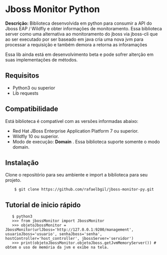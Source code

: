 <h1>Jboss Monitor Python</h1>

<p><b>Descrição:</b> Biblioteca desenvolvida em python para consumir a API do Jboss EAP / Wildfly e obter informações de monitoramento. Essa biblioteca server como uma alternativa ao monitoramento do jboss via jboss-cli que ao ser executado por ser baseado em java cria uma nova jvm para processar a requisição e também demora a retorna as inforamações </p>
<p>Essa lib ainda está em desenvolvimento beta e pode sofrer alterção em suas implementações de métodos.</p>

<h2>Requisitos</h2>
<ul>
  <li>Python3 ou superior</li>
  <li>Lib requests</li>
</ul>
  

<h2>Compatibilidade</h2>
<p>Está biblioteca é compatível com as versões informadas abaixo:</p>
<ul>
  <li>Red Hat JBoss Enterprise Application Platform 7 ou superior.</li>
  <li>Wildfly 10 ou superior.</li>
  <li>Modo de execução: <b>Domain</b> . Essa biblioteca suporte somente o modo domain.</li>
 </ul>
 
 <h2>Instalação</h2>
 <p>Clone o repositório para seu ambiente e import a biblioteca para seu projeto.</p>
        
        $ git clone https://github.com/rafaelbgil/jboss-monitor-py.git
 
 <h2>Tutorial de inicio rápido</h2>
       
       $ python3
       >>> from jbossMonitor import JbossMonitor
       >>> objetoJbossMonitor =  JbossMonitor(urlJboss='http://127.0.0.1:9200/management', usuarioJboss='usuario', senhaJboss='senha', hostController='host_controller', jbossServer='servidor')
       >>> print(objetoJbossMonitor.objetoJboss.getJvmMemoryServer()) # obtem o uso de memória da jvm e exibe na tela.
  
